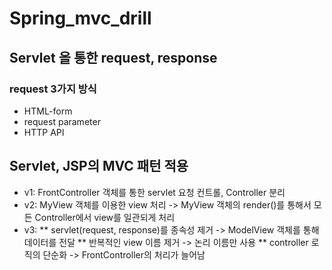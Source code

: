 # Spring_mvc_drill

## Servlet 을 통한 request, response

### request 3가지 방식
 * HTML-form
 * request parameter
 * HTTP API

## Servlet, JSP의 MVC 패턴 적용
  * v1: FrontController 객체를 통한 servlet 요청 컨트롤, Controller 분리
  * v2: MyView 객체를 이용한 view 처리 -> MyView 객체의 render()를 통해서 모든 Controller에서 view를 일관되게 처리
  * v3: 
      ** servlet(request, response)를 종속성 제거 -> ModelView 객체를 통해 데이터를 전달
      ** 반복적인 view 이름 제거 -> 논리 이름만 사용
      ** controller 로직의 단순화 -> FrontController의 처리가 늘어남
